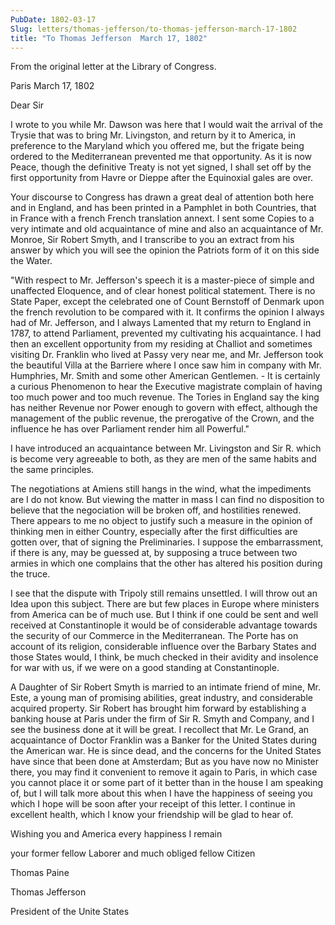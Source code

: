 ```yaml
---
PubDate: 1802-03-17
Slug: letters/thomas-jefferson/to-thomas-jefferson-march-17-1802
title: "To Thomas Jefferson  March 17, 1802"
---
```


   From the original letter at the Library of Congress.

   Paris March 17, 1802

   Dear Sir

   I wrote to you while Mr. Dawson was here that I would wait the arrival of
   the Trysie that was to bring Mr. Livingston, and return by it to America,
   in preference to the Maryland which you offered me, but the frigate being
   ordered to the Mediterranean prevented me that opportunity. As it is now
   Peace, though the definitive Treaty is not yet signed, I shall set off by
   the first opportunity from Havre or Dieppe after the Equinoxial gales are
   over.

   Your discourse to Congress has drawn a great deal of attention both here
   and in England, and has been printed in a Pamphlet in both Countries, that
   in France with a french French translation annext. I sent some Copies to a very
   intimate and old acquaintance of mine and also an acquaintance of Mr.
   Monroe, Sir Robert Smyth, and I transcribe to you an extract from his
   answer by which you will see the opinion the Patriots form of it on this
   side the Water.

   "With respect to Mr. Jefferson's speech it is a master-piece of simple and
   unaffected Eloquence, and of clear honest political statement. There is no
   State Paper, except the celebrated one of Count Bernstoff of Denmark upon
   the french revolution to be compared with it. It confirms the opinion I
   always had of Mr. Jefferson, and I always Lamented that my return to
   England in 1787, to attend Parliament, prevented my cultivating his
   acquaintance. I had then an excellent opportunity from my residing at
   Challiot and sometimes visiting Dr. Franklin who lived at Passy very near
   me, and Mr. Jefferson took the beautiful Villa at the Barriere where I
   once saw him in company with Mr. Humphries, Mr. Smith and some other
   American Gentlemen. - It is certainly a curious Phenomenon to hear the
   Executive magistrate complain of having too much power and too much
   revenue. The Tories in England say the king has neither Revenue nor
   Power enough to govern with effect, although the management of the public
   revenue, the prerogative of the Crown, and the influence he has over
   Parliament render him all Powerful."

   I have introduced an acquaintance between Mr. Livingston and Sir R. which
   is become very agreeable to both, as they are men of the same habits and
   the same principles.

   The negotiations at Amiens still hangs in the wind, what the impediments
   are I do not know. But viewing the matter in mass I can find no
   disposition to believe that the negociation will be broken off, and
   hostilities renewed. There appears to me no object to justify such a
   measure in the opinion of thinking men in either Country, especially after
   the first difficulties are gotten over, that of signing the Preliminaries.
   I suppose the embarrassment, if there is any, may be guessed at, by
   supposing a truce between two armies in which one complains that the other
   has altered his position during the truce.

   I see that the dispute with Tripoly still remains unsettled. I will throw
   out an Idea upon this subject. There are but few places in Europe where
   ministers from America can be of much use. But I think if one could be
   sent and well received at Constantinople it would be of considerable
   advantage towards the security of our Commerce in the Mediterranean. The
   Porte has on account of its religion, considerable influence over the
   Barbary States and those States would, I think, be much checked in their
   avidity and insolence for war with us, if we were on a good standing at
   Constantinople.

   A Daughter of Sir Robert Smyth is married to an intimate friend of mine,
   Mr. Este, a young man of promising abilities, great industry, and
   considerable acquired property. Sir Robert has brought him forward by
   establishing a banking house at Paris under the firm of Sir R. Smyth and
   Company, and I see the business done at it will be great. I recollect that
   Mr. Le Grand, an acquaintance of Doctor Franklin was a Banker for the
   United States during the American war. He is since dead, and the concerns
   for the United States have since that been done at Amsterdam; But as you
   have now no Minister there, you may find it convenient to remove it again
   to Paris, in which case you cannot place it or some part of it better than
   in the house I am speaking of, but I will talk more about this when I have
   the happiness of seeing you which I hope will be soon after your receipt
   of this letter. I continue in excellent health, which I know your
   friendship will be glad to hear of.

   Wishing you and America every happiness I remain 
   
   your former fellow Laborer and much obliged fellow Citizen

   Thomas Paine

   Thomas Jefferson
   
   President of the Unite States

